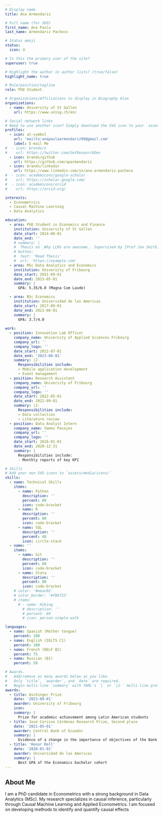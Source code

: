 ```yaml
---
# Display name
title: Ana Armendariz

# Full name (for SEO)
first_name: Ana Paula
last_name: Armendariz Pacheco

# Status emoji
status:
  icon: 🤓

# Is this the primary user of the site?
superuser: true

# Highlight the author in author lists? (true/false)
highlight_name: true

# Role/position/tagline
role: PhD Student

# Organizations/Affiliations to display in Biography blox
organizations:
  - name: University of St Gallen
    url: https://www.unisg.ch/en/

# Social network links
# Need to use another icon? Simply download the SVG icon to your `assets/media/icons/` folder.
profiles:
  - icon: at-symbol
    url: 'mailto:anapaulaarmendariz99@gmail.com'
    label: E-mail Me
#  - icon: brands/x
#    url: https://twitter.com/GetResearchDev
  - icon: brands/github
    url: https://github.com/aparmendariz
  - icon: brands/linkedin
    url: https://www.linkedin.com/in/ana-armendariz-pacheco
#  - icon: academicons/google-scholar
#    url: https://scholar.google.com/
#  - icon: academicons/orcid
#    url: https://orcid.org/

interests:
  - Econometrics
  - Causal Machine Learning
  - Data Analytics

education:
  - area: PhD Student in Economics and Finance
    institution: University of St Gallen
    date_start: 2024-08-01
    date_end: ''
    # summary: |
    #  Thesis on _Why LLMs are awesome_. Supervised by [Prof Joe Smith](https://example.com). Presented papers at 5 IEEE conferences with the contributions being published in 2 Springer journals.
    # button:
    #  text: 'Read Thesis'
    #  url: 'https://example.com'
  - area: MSc Data Analytics and Economics
    institution: University of Fribourg
    date_start: 2021-09-01
    date_end: 2023-05-01
    summary: |
      GPA: 5.35/6.0 (Magna Cum Laude)

  - area: BSc Economics
    institution: Universidad de las Americas
    date_start: 2017-09-01
    date_end: 2021-08-01
    summary: |
      GPA: 3.7/4.0
      
work:
  - position: Innovation Lab Officer
    company_name: University of Applied Sciences Fribourg
    company_url: ''
    company_logo: ''
    date_start: 2022-07-01
    date_end: '2023-06-01'
    summary: |2-
      Responsibilities include:
      - Mobile application development
      - Event management
  - position: Research Assistant
    company_name: University of Fribourg
    company_url: ''
    company_logo: ''
    date_start: 2022-05-01
    date_end: 2022-09-01
    summary: |2-
      Responsibilities include:
      - Data collection
      - Literature review
  - position: Data Analyst Intern
    company_name: Vamos Pasajes
    company_url: ''
    company_logo: ''
    date_start: 2016-01-01
    date_end: 2020-12-31
    summary: |
      Responsibilities include:
      - Monthly reports of key KPI

# Skills
# Add your own SVG icons to `assets/media/icons/`
skills:
  - name: Technical Skills
    items:
      - name: Python
        description: ''
        percent: 80
        icon: code-bracket
      - name: R
        description: ''
        percent: 80
        icon: code-bracket
      - name: SQL
        description: ''
        percent: 40
        icon: circle-stack
  - name: ''
    items:
      - name: Git
        description: ''
        percent: 80
        icon: code-bracket
      - name: Stata
        description: ''
        percent: 80
        icon: code-bracket
    # color: '#eeac02'
    # color_border: '#f0bf23'
    # items:
      # - name: Hiking
        # description: ''
        # percent: 60
        # icon: person-simple-walk

languages:
  - name: Spanish (Mother tongue)
    percent: 100
  - name: English (IELTS C1)
    percent: 100
  - name: French (DELF B2)
    percent: 75
  - name: Russian (B1)
    percent: 50

# Awards.
#   Add/remove as many awards below as you like.
#   Only `title`, `awarder`, and `date` are required.
#   Begin multi-line `summary` with YAML's `|` or `|2-` multi-line prefix and indent 2 spaces below.
awards:
  - title: Aschinger Prize
    date: '2023-09-01'
    awarder: University of Fribourg
    icon: 
    summary: |
      Prize for academic achievement among Latin American students
  - title: José Corsino Cárdenas Research Prize, Second place
    date: '2021-05-01'
    awarder: Central Bank of Ecuador 
    summary: |
      Evidence of a change in the importance of objectives of the Bank of England using Taylor Rule 
  - title: 'Honor Roll'
    date: '2020-01-01'
    awarder: Universidad de las Americas
    summary: |
      Best GPA of the Economics bachelor cohort
---
```


## About Me

I am a PhD candidate in Econometrics with a strong background in Data Analytics (MSc). My research specializes in causal inference, particularly through Causal Machine Learning and Applied Econometrics. I am focused on developing methods to identify and quantify causal effects
